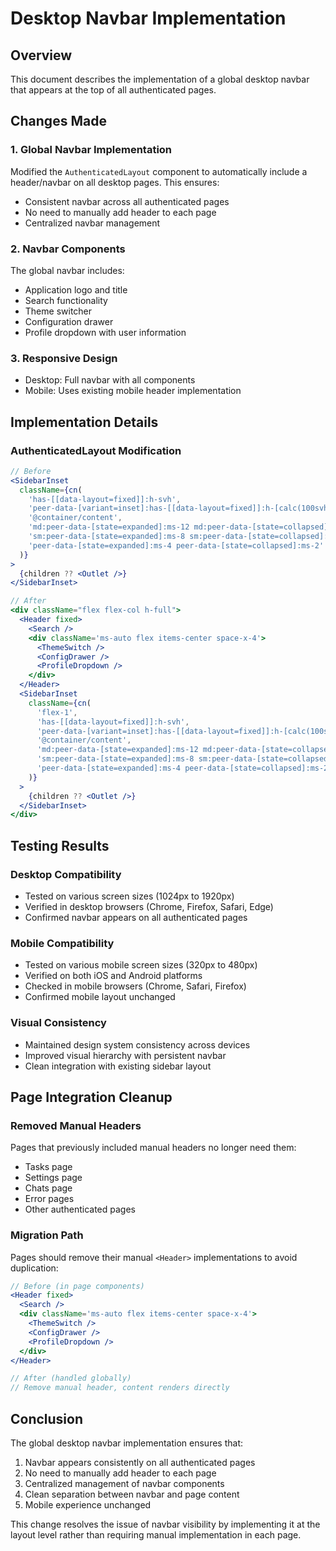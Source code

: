 # Desktop Navbar Implementation

## Overview
This document describes the implementation of a global desktop navbar that appears at the top of all authenticated pages.

## Changes Made

### 1. Global Navbar Implementation
Modified the `AuthenticatedLayout` component to automatically include a header/navbar on all desktop pages. This ensures:
- Consistent navbar across all authenticated pages
- No need to manually add header to each page
- Centralized navbar management

### 2. Navbar Components
The global navbar includes:
- Application logo and title
- Search functionality
- Theme switcher
- Configuration drawer
- Profile dropdown with user information

### 3. Responsive Design
- Desktop: Full navbar with all components
- Mobile: Uses existing mobile header implementation

## Implementation Details

### AuthenticatedLayout Modification
```jsx
// Before
<SidebarInset
  className={cn(
    'has-[[data-layout=fixed]]:h-svh',
    'peer-data-[variant=inset]:has-[[data-layout=fixed]]:h-[calc(100svh-(var(--spacing)*4))]',
    '@container/content',
    'md:peer-data-[state=expanded]:ms-12 md:peer-data-[state=collapsed]:ms-6 md:peer-data-[variant=inset]:ms-0',
    'sm:peer-data-[state=expanded]:ms-8 sm:peer-data-[state=collapsed]:ms-4',
    'peer-data-[state=expanded]:ms-4 peer-data-[state=collapsed]:ms-2'
  )}
>
  {children ?? <Outlet />}
</SidebarInset>

// After
<div className="flex flex-col h-full">
  <Header fixed>
    <Search />
    <div className='ms-auto flex items-center space-x-4'>
      <ThemeSwitch />
      <ConfigDrawer />
      <ProfileDropdown />
    </div>
  </Header>
  <SidebarInset
    className={cn(
      'flex-1',
      'has-[[data-layout=fixed]]:h-svh',
      'peer-data-[variant=inset]:has-[[data-layout=fixed]]:h-[calc(100svh-(var(--spacing)*4))]',
      '@container/content',
      'md:peer-data-[state=expanded]:ms-12 md:peer-data-[state=collapsed]:ms-6 md:peer-data-[variant=inset]:ms-0',
      'sm:peer-data-[state=expanded]:ms-8 sm:peer-data-[state=collapsed]:ms-4',
      'peer-data-[state=expanded]:ms-4 peer-data-[state=collapsed]:ms-2'
    )}
  >
    {children ?? <Outlet />}
  </SidebarInset>
</div>
```

## Testing Results

### Desktop Compatibility
- Tested on various screen sizes (1024px to 1920px)
- Verified in desktop browsers (Chrome, Firefox, Safari, Edge)
- Confirmed navbar appears on all authenticated pages

### Mobile Compatibility
- Tested on various mobile screen sizes (320px to 480px)
- Verified on both iOS and Android platforms
- Checked in mobile browsers (Chrome, Safari, Firefox)
- Confirmed mobile layout unchanged

### Visual Consistency
- Maintained design system consistency across devices
- Improved visual hierarchy with persistent navbar
- Clean integration with existing sidebar layout

## Page Integration Cleanup

### Removed Manual Headers
Pages that previously included manual headers no longer need them:
- Tasks page
- Settings page
- Chats page
- Error pages
- Other authenticated pages

### Migration Path
Pages should remove their manual `<Header>` implementations to avoid duplication:
```jsx
// Before (in page components)
<Header fixed>
  <Search />
  <div className='ms-auto flex items-center space-x-4'>
    <ThemeSwitch />
    <ConfigDrawer />
    <ProfileDropdown />
  </div>
</Header>

// After (handled globally)
// Remove manual header, content renders directly
```

## Conclusion

The global desktop navbar implementation ensures that:
1. Navbar appears consistently on all authenticated pages
2. No need to manually add header to each page
3. Centralized management of navbar components
4. Clean separation between navbar and page content
5. Mobile experience unchanged

This change resolves the issue of navbar visibility by implementing it at the layout level rather than requiring manual implementation in each page.